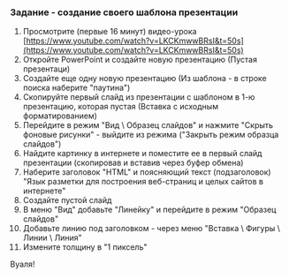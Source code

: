 ### Задание - создание своего шаблона презентации

1. Просмотрите (первые 16 минут) видео-урока [https://www.youtube.com/watch?v=LKCKmwwBRsI&t=50s](https://www.youtube.com/watch?v=LKCKmwwBRsI&t=50s)
2. Откройте PowerPoint и создайте новую презентацию (Пустая презентаци)
3. Создайте еще одну новую презентацию (Из шаблона - в строке поиска наберите "паутина")
4. Скопируйте первый слайд из презентации с шаблоном в 1-ю презентацию, которая пустая (Вставка с исходным форматированием)
5. Перейдите в режим "Вид \ Образец слайдов" и нажмите "Скрыть фоновые рисунки" - выйдите из режима ("Закрыть режим образца слайдов")
6. Найдите картинку в интернете и поместите ее в первый слайд презентации (скопировав и вставив через буфер обмена)
7. Наберите заголовок "HTML" и поясняющий текст (подзаголовок) "Язык разметки для построения веб-страниц и целых сайтов в интернете"
8. Создайте пустой слайд
9. В меню "Вид" добавьте "Линейку" и перейдите в режим "Образец слайдов"
10. Добавьте линию под заголовком - через меню "Вставка \ Фигуры \ Линии \ Линия"
11. Измените толщину в "1 пиксель"

Вуаля!
